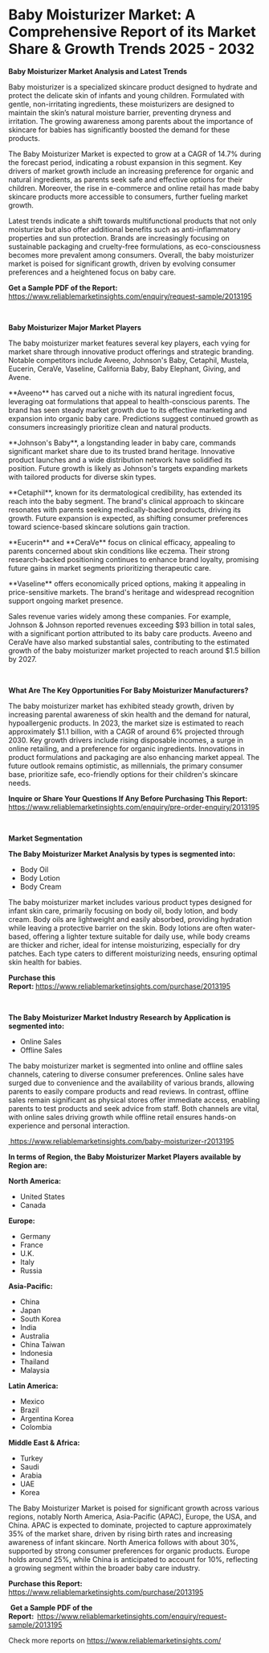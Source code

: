 <p><h1>Baby Moisturizer Market: A Comprehensive Report of its Market Share & Growth Trends 2025 - 2032</h1></p><p><strong>Baby Moisturizer Market Analysis and Latest Trends</strong></p>
<p><p>Baby moisturizer is a specialized skincare product designed to hydrate and protect the delicate skin of infants and young children. Formulated with gentle, non-irritating ingredients, these moisturizers are designed to maintain the skin’s natural moisture barrier, preventing dryness and irritation. The growing awareness among parents about the importance of skincare for babies has significantly boosted the demand for these products.</p><p>The Baby Moisturizer Market is expected to grow at a CAGR of 14.7% during the forecast period, indicating a robust expansion in this segment. Key drivers of market growth include an increasing preference for organic and natural ingredients, as parents seek safe and effective options for their children. Moreover, the rise in e-commerce and online retail has made baby skincare products more accessible to consumers, further fueling market growth.</p><p>Latest trends indicate a shift towards multifunctional products that not only moisturize but also offer additional benefits such as anti-inflammatory properties and sun protection. Brands are increasingly focusing on sustainable packaging and cruelty-free formulations, as eco-consciousness becomes more prevalent among consumers. Overall, the baby moisturizer market is poised for significant growth, driven by evolving consumer preferences and a heightened focus on baby care.</p></p>
<p><strong>Get a Sample PDF of the Report:&nbsp;</strong> <a href="https://www.reliablemarketinsights.com/enquiry/request-sample/2013195?utm_campaign=2285&utm_medium=2&utm_source=Github&utm_content=ia&utm_term=10022025&utm_id=baby-moisturizer">https://www.reliablemarketinsights.com/enquiry/request-sample/2013195</a></p>
<p>&nbsp;</p>
<p><strong>Baby Moisturizer Major Market Players</strong></p>
<p><p>The baby moisturizer market features several key players, each vying for market share through innovative product offerings and strategic branding. Notable competitors include Aveeno, Johnson's Baby, Cetaphil, Mustela, Eucerin, CeraVe, Vaseline, California Baby, Baby Elephant, Giving, and Avene.</p><p>**Aveeno** has carved out a niche with its natural ingredient focus, leveraging oat formulations that appeal to health-conscious parents. The brand has seen steady market growth due to its effective marketing and expansion into organic baby care. Predictions suggest continued growth as consumers increasingly prioritize clean and natural products.</p><p>**Johnson's Baby**, a longstanding leader in baby care, commands significant market share due to its trusted brand heritage. Innovative product launches and a wide distribution network have solidified its position. Future growth is likely as Johnson's targets expanding markets with tailored products for diverse skin types.</p><p>**Cetaphil**, known for its dermatological credibility, has extended its reach into the baby segment. The brand's clinical approach to skincare resonates with parents seeking medically-backed products, driving its growth. Future expansion is expected, as shifting consumer preferences toward science-based skincare solutions gain traction.</p><p>**Eucerin** and **CeraVe** focus on clinical efficacy, appealing to parents concerned about skin conditions like eczema. Their strong research-backed positioning continues to enhance brand loyalty, promising future gains in market segments prioritizing therapeutic care.</p><p>**Vaseline** offers economically priced options, making it appealing in price-sensitive markets. The brand's heritage and widespread recognition support ongoing market presence.</p><p>Sales revenue varies widely among these companies. For example, Johnson & Johnson reported revenues exceeding $93 billion in total sales, with a significant portion attributed to its baby care products. Aveeno and CeraVe have also marked substantial sales, contributing to the estimated growth of the baby moisturizer market projected to reach around $1.5 billion by 2027.</p></p>
<p>&nbsp;</p>
<p><strong>What Are The Key Opportunities For Baby Moisturizer Manufacturers?</strong></p>
<p><p>The baby moisturizer market has exhibited steady growth, driven by increasing parental awareness of skin health and the demand for natural, hypoallergenic products. In 2023, the market size is estimated to reach approximately $1.1 billion, with a CAGR of around 6% projected through 2030. Key growth drivers include rising disposable incomes, a surge in online retailing, and a preference for organic ingredients. Innovations in product formulations and packaging are also enhancing market appeal. The future outlook remains optimistic, as millennials, the primary consumer base, prioritize safe, eco-friendly options for their children's skincare needs.</p></p>
<p><strong>Inquire or Share Your Questions If Any Before Purchasing This Report:</strong> <a href="https://www.reliablemarketinsights.com/enquiry/pre-order-enquiry/2013195?utm_campaign=2285&utm_medium=2&utm_source=Github&utm_content=ia&utm_term=10022025&utm_id=baby-moisturizer">https://www.reliablemarketinsights.com/enquiry/pre-order-enquiry/2013195</a></p>
<p>&nbsp;</p>
<p><strong>Market Segmentation</strong></p>
<p><strong>The Baby Moisturizer Market Analysis by types is segmented into:</strong></p>
<p><ul><li>Body Oil</li><li>Body Lotion</li><li>Body Cream</li></ul></p>
<p><p>The baby moisturizer market includes various product types designed for infant skin care, primarily focusing on body oil, body lotion, and body cream. Body oils are lightweight and easily absorbed, providing hydration while leaving a protective barrier on the skin. Body lotions are often water-based, offering a lighter texture suitable for daily use, while body creams are thicker and richer, ideal for intense moisturizing, especially for dry patches. Each type caters to different moisturizing needs, ensuring optimal skin health for babies.</p></p>
<p><strong>Purchase this Report:&nbsp;</strong><a href="https://www.reliablemarketinsights.com/purchase/2013195?utm_campaign=2285&utm_medium=2&utm_source=Github&utm_content=ia&utm_term=10022025&utm_id=baby-moisturizer">https://www.reliablemarketinsights.com/purchase/2013195</a></p>
<p>&nbsp;</p>
<p><strong>The Baby Moisturizer Market Industry Research by Application is segmented into:</strong></p>
<p><ul><li>Online Sales</li><li>Offline Sales</li></ul></p>
<p><p>The baby moisturizer market is segmented into online and offline sales channels, catering to diverse consumer preferences. Online sales have surged due to convenience and the availability of various brands, allowing parents to easily compare products and read reviews. In contrast, offline sales remain significant as physical stores offer immediate access, enabling parents to test products and seek advice from staff. Both channels are vital, with online sales driving growth while offline retail ensures hands-on experience and personal interaction.</p></p>
<p><a href="https://www.reliablemarketinsights.com/baby-moisturizer-r2013195?utm_campaign=2285&utm_medium=2&utm_source=Github&utm_content=ia&utm_term=10022025&utm_id=baby-moisturizer">&nbsp;https://www.reliablemarketinsights.com/baby-moisturizer-r2013195</a></p>
<p><strong>In terms of Region, the Baby Moisturizer Market Players available by Region are:</strong></p>
<p>
    <p> <strong> North America: </strong>
        <ul>
            <li>United States</li>
            <li>Canada</li>
        </ul>
        </p> 
    <p> <strong> Europe: </strong>
        <ul>
            <li>Germany</li>
            <li>France</li>
            <li>U.K.</li>
            <li>Italy</li>
            <li>Russia</li>
        </ul>
        </p> 
    <p> <strong> Asia-Pacific: </strong>
        <ul>
            <li>China</li>
            <li>Japan</li>
            <li>South Korea</li>
            <li>India</li>
            <li>Australia</li>
            <li>China Taiwan</li>
            <li>Indonesia</li>
            <li>Thailand</li>
            <li>Malaysia</li>
        </ul>
        </p> 
    <p> <strong> Latin America: </strong>
        <ul>
            <li>Mexico</li>
            <li>Brazil</li>
            <li>Argentina Korea</li>
            <li>Colombia</li>
        </ul>
        </p> 
    <p> <strong> Middle East & Africa: </strong>
        <ul>
            <li>Turkey</li>
            <li>Saudi</li>
            <li>Arabia</li>
            <li>UAE</li>
            <li>Korea</li>
        </ul>
    </p>
    </p>
<p><p>The Baby Moisturizer Market is poised for significant growth across various regions, notably North America, Asia-Pacific (APAC), Europe, the USA, and China. APAC is expected to dominate, projected to capture approximately 35% of the market share, driven by rising birth rates and increasing awareness of infant skincare. North America follows with about 30%, supported by strong consumer preferences for organic products. Europe holds around 25%, while China is anticipated to account for 10%, reflecting a growing segment within the broader baby care industry.</p></p>
<p><strong>Purchase this Report: </strong><a href="https://www.reliablemarketinsights.com/purchase/2013195?utm_campaign=2285&utm_medium=2&utm_source=Github&utm_content=ia&utm_term=10022025&utm_id=baby-moisturizer">https://www.reliablemarketinsights.com/purchase/2013195</a></p>
<p>&nbsp;<strong>Get a Sample PDF of the Report:&nbsp;&nbsp;</strong><a href="https://www.reliablemarketinsights.com/enquiry/request-sample/2013195?utm_campaign=2285&utm_medium=2&utm_source=Github&utm_content=ia&utm_term=10022025&utm_id=baby-moisturizer">https://www.reliablemarketinsights.com/enquiry/request-sample/2013195</a></p>
<p><strong></strong></p>
<p>Check more reports on <a href="https://www.reliablemarketinsights.com/?utm_campaign=2285&utm_medium=2&utm_source=Github&utm_content=ia&utm_term=10022025&utm_id=baby-moisturizer">https://www.reliablemarketinsights.com/</a></p>